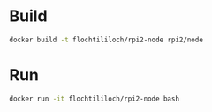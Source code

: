 # Build

```bash
docker build -t flochtililoch/rpi2-node rpi2/node
```

# Run

```bash
docker run -it flochtililoch/rpi2-node bash
```
